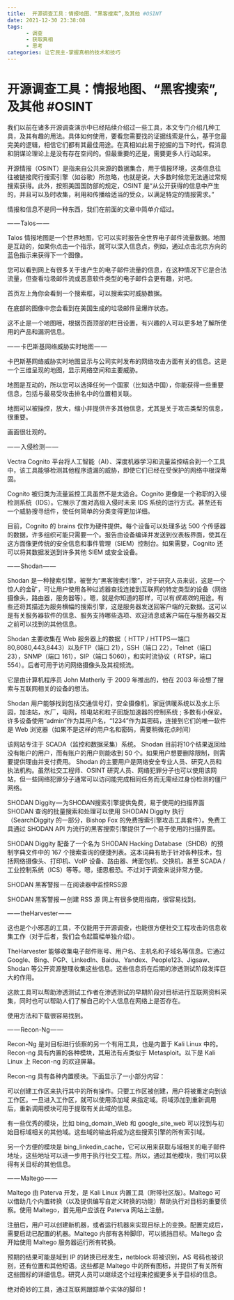 ```yaml
---
title:  开源调查工具：情报地图、“黑客搜索”,及其他 #OSINT
date: 2021-12-30 23:38:08
tags:
      - 调查
      - 获取真相
      - 思考
categories: 让它民主-掌握真相的技术和技巧
---
```

# 开源调查工具：情报地图、“黑客搜索”,及其他 #OSINT #


我们以前在诸多开源调查演示中已经陆续介绍过一些工具，本文专门介绍几种工具，及其有趣的用法。具体如何使用，要看您需要找的证据线索是什么，基于您最完美的逻辑，相信它们都有其最佳用途。在真相如此易于挖掘的当下时代，假消息和阴谋论理论上是没有存在空间的。但最重要的还是，需要更多人行动起来。

开源情报（OSINT）是指来自公共来源的数据集合，用于情报环境，这类信息往往被链接爬行搜索引擎（如谷歌）所忽略，也就是说，大多数时候您无法通过常规搜索获得。此外，按照美国国防部的规定，OSINT 是“从公开获得的信息中产生的，并且可以及时收集，利用和传播给适当的受众，以满足特定的情报需求。”

情报和信息不是同一种东西，我们在前面的文章中简单介绍过。

— — Talos — —

Talos 情报地图是一个世界地图，它可以实时报告全世界电子邮件流量数据。地图是互动的，如果你点击一个指示，就可以深入信息点，例如，通过点击北京方向的蓝色指示来获得下一个图像。

您可以看到网上有很多关于谁产生的电子邮件流量的信息，在这种情况下它是合法流量，但查看垃圾邮件流或恶意软件类型的电子邮件会更有趣，对吧。

首页左上角你会看到一个搜索框，可以搜索实时威胁数据。

在底部的图像中您会看到在美国生成的垃圾邮件呈爆炸状态。


这不止是一个地图哦，根据页面顶部的栏目设置，有兴趣的人可以更多地了解所使用的产品和漏洞信息。

— — 卡巴斯基网络威胁实时地图 — —

卡巴斯基网络威胁实时地图显示与公司实时发布的网络攻击方面有关的信息。这是一个三维呈现的地图，显示网络空间和主要威胁。

地图是互动的，所以您可以选择任何一个国家（比如选中国），你能获得一些重要信息，包括与最易受攻击排名中的位置相关联。

地图可以被操控，放大，缩小并提供许多其他信息，尤其是关于攻击类型的信息，很重要。

画面很壮观的。


— — 入侵检测 — —

Vectra Cognito 平台将人工智能（AI）、深度机器学习和流量监控结合到一个工具中，该工具能够检测其他程序遗漏的威胁，即使它们已经在受保护的网络中根深蒂固。

Cognito 被归类为流量监控工具虽然不是太适合。Cognito 更像是一个称职的入侵检测系统（IDS）。它展示了面对高级入侵时未来 IDS 系统的运行方式。甚至还有一个威胁搜寻组件，使任何简单的分类变得更加详细。

目前，Cognito 的 brains 仅作为硬件提供。每个设备可以处理多达 500 个传感器的数据，许多组织可能只需要一个。报告由设备编译并发送到仪表板界面，使其在这方面像更传统的安全信息和事件管理（SIEM）控制台。如果需要，Cognito 还可以将其数据发送到许多其他 SIEM 或安全设备。


— — Shodan — —

Shodan 是一种搜索引擎，被誉为“黑客搜索引擎”，对于研究人员来说，这是一个惊人的金矿，可让用户使用各种过滤器查找连接到互联网的特定类型的设备（网络摄像头，路由器，服务器等）。嗯，就是你知道的那样，可以有*很高效*的用途。有些还将其描述为服务横幅的搜索引擎，这是服务器发送回客户端的元数据。这可以是有关服务器软件的信息、服务支持哪些选项、欢迎消息或客户端在与服务器交互之前可以找到的其他信息。

Shodan 主要收集在 Web 服务器上的数据（ HTTP / HTTPS — 端口 80,8080,443,8443）以及FTP（端口 21），SSH（端口 22），Telnet（端口 23），SNMP（端口 161），SIP（端口 5060），和实时流协议（ RTSP，端口 554）。后者可用于访问网络摄像头及其视频流。

它是由计算机程序员 John Matherly 于 2009 年推出的，他在 2003 年设想了搜索与互联网相关的设备的想法。

Shodan 用户能够找到包括交通信号灯，安全摄像机，家庭供暖系统以及水上乐园，加油站，水厂，电网，核电站和粒子回旋加速器的控制系统 ; 多数有小保安。许多设备使用“admin”作为其用户名，“1234”作为其密码，连接到它们的唯一软件是 Web 浏览器（如果不是这样的用户名和密码，需要稍微花点时间）

该网站专注于 SCADA（监控和数据采集）系统。 Shodan 目前将10个结果返回给没有帐户的用户，而有账户的用户则能收到 50 个。如果用户想要删除限制，则需要提供理由并支付费用。 Shodan 的主要用户是网络安全专业人员、研究人员和执法机构。虽然社交工程师、OSINT 研究人员、网络犯罪分子也可以使用该网站，但一些网络犯罪分子通常可以访问能完成相同任务而无需经过身份检测的僵尸网络。


SHODAN Diggity — 为SHODAN搜索引擎提供免费，易于使用的扫描界面
SHODAN 查询的批量搜索和处理可以使用 SHODAN Diggity 执行（SearchDiggity 的一部分，Bishop Fox 的免费搜索引擎攻击工具套件）。免费工具通过 SHODAN API 为流行的黑客搜索引擎提供了一个易于使用的扫描界面。

SHODAN Diggity 配备了一个名为 SHODAN Hacking Database（SHDB）的预制字典文件中的 167 个搜索查询的便捷列表。这本词典有助于针对各种技术，包括网络摄像头、打印机、VoIP 设备、路由器、烤面包机、交换机，甚至 SCADA / 工业控制系统（ICS）等等。嗯，细思极恐。不过对于调查来说非常方便。


SHODAN 黑客警报 — 在阅读器中监控RSS源

SHODAN 黑客警报 — 创建 RSS 源
网上有很多使用指南，很容易找到。

— — theHarvester — —

这也是个小邪恶的工具，不仅能用于开源调查，也能很方便社交工程攻击的信息收集工作（对于后者，我们会令起篇幅单独介绍）。

TheHarvester 能够收集电子邮件账号、用户名、主机名和子域名等信息。它通过 Google、Bing、PGP、LinkedIn、Baidu、Yandex、People123、Jigsaw、Shodan 等公开资源整理收集这些信息。这些信息将在后期的渗透测试阶段发挥巨大的作用。

这款工具可以帮助渗透测试工作者在渗透测试的早期阶段对目标进行互联网资料采集，同时也可以帮助人们了解自己的个人信息在网络上是否存在。

使用方法和下载很容易找到。


— — Recon-Ng — —

Recon-Ng 是对目标进行侦察的另一个有用工具，也是内置于 Kali Linux 中的。Recon-ng 具有内置的各种模块，其用法有点类似于 Metasploit。以下是 Kali Linux 上 Recon-ng 的欢迎屏幕。


Recon-ng 具有各种内置模块。下面显示了一小部分内容：


可以创建工作区来执行其中的所有操作。只要工作区被创建，用户将被重定向到该工作区。一旦进入工作区，就可以使用添加域 <domainname> 来指定域。将域添加到重新调用后，重新调用模块可用于提取有关此域的信息。

有一些优秀的模块，比如 bing_domain_Web 和 google_site_web 可以找到与初始目标域相关的其他域。这些域的输出将成为这些搜索引擎的所有索引域。

另一个方便的模块是 bing_linkedin_cache，它可以用来获取与域相关的电子邮件地址，这些地址可以进一步用于执行社交工程。所以，通过其他模块，我们可以获得有关目标的其他信息。

— — Maltego — —

Maltego 由 Paterva 开发，是 Kali Linux 内置工具（附带社区版）。Maltego 可以借助几个内置转换（以及提供编写自定义转换的功能）帮助执行对目标的重要侦察。使用 Maltego，首先用户应该在 Paterva 网站上注册。

注册后，用户可以创建新机器，或者运行机器来实现目标上的变换。配置完成后，需要启动已配置的机器。Maltego 内部有各种脚印，可以抵挡目标。Maltego 会开始使用 Maltego 服务器运行所有转换。

预期的结果可能是域到 IP 的转换已经发生，netblock 将被识别，AS 号码也被识别，还有位置和其他短语。这些都是 Maltego 中的所有图标，并提供了有关所有这些图标的详细信息。研究人员可以继续这个过程来挖掘更多关于目标的信息。

绝对奇妙的工具，通过互联网跟踪单个实体的脚印！
